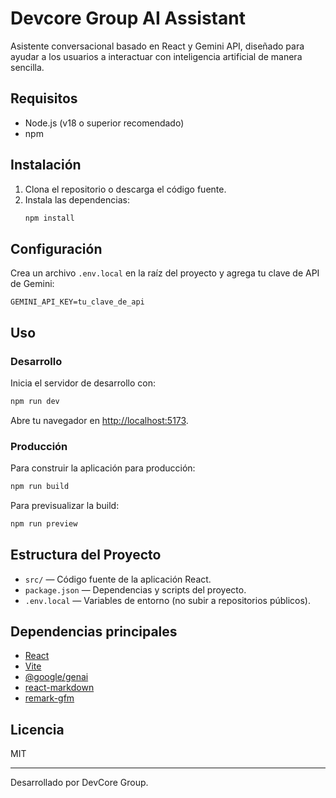 # Devcore Group AI Assistant

Asistente conversacional basado en React y Gemini API, diseñado para ayudar a los usuarios a interactuar con inteligencia artificial de manera sencilla.

## Requisitos

- Node.js (v18 o superior recomendado)
- npm

## Instalación

1. Clona el repositorio o descarga el código fuente.
2. Instala las dependencias:
   ```sh
   npm install
   ```

## Configuración

Crea un archivo `.env.local` en la raíz del proyecto y agrega tu clave de API de Gemini:

```
GEMINI_API_KEY=tu_clave_de_api
```

## Uso

### Desarrollo

Inicia el servidor de desarrollo con:

```sh
npm run dev
```

Abre tu navegador en [http://localhost:5173](http://localhost:5173).

### Producción

Para construir la aplicación para producción:

```sh
npm run build
```

Para previsualizar la build:

```sh
npm run preview
```

## Estructura del Proyecto

- `src/` — Código fuente de la aplicación React.
- `package.json` — Dependencias y scripts del proyecto.
- `.env.local` — Variables de entorno (no subir a repositorios públicos).

## Dependencias principales

- [React](https://react.dev/)
- [Vite](https://vitejs.dev/)
- [@google/genai](https://www.npmjs.com/package/@google/genai)
- [react-markdown](https://github.com/remarkjs/react-markdown)
- [remark-gfm](https://github.com/remarkjs/remark-gfm)

## Licencia

MIT

---

Desarrollado por DevCore Group.
